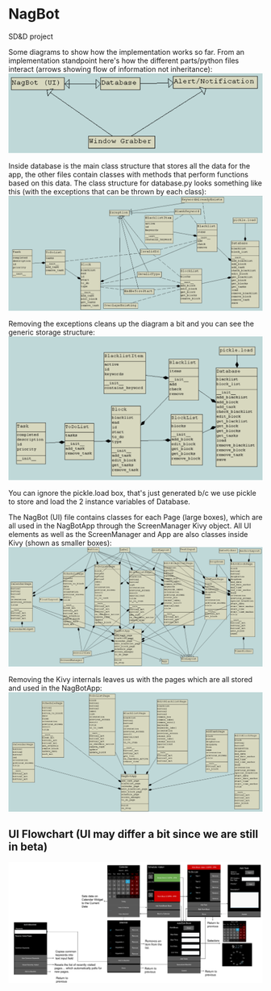 # NagBot
SD&amp;D project

Some diagrams to show how the implementation works so far. From an implementation standpoint here's how the different parts/python files interact (arrows showing flow of information not inheritance):
![](/UML/overall.PNG)

Inside database is the main class structure that stores all the data for the app, the other files contain classes with methods that perform functions based on this data. The class structure for database.py looks something like this (with the exceptions that can be thrown by each class):
![](/UML/database_exceptions.PNG)

Removing the exceptions cleans up the diagram a bit and you can see the generic storage structure:
![](/UML/database.PNG)

You can ignore the pickle.load box, that's just generated b/c we use pickle to store and load the 2 instance variables of Database.

The NagBot (UI) file contains classes for each Page (large boxes), which are all used in the NagBotApp through the ScreenManager Kivy object. All UI elements as well as the ScreenManager and App are also classes inside Kivy (shown as smaller boxes):
![](/UML/nagbot_kivy.PNG)

Removing the Kivy internals leaves us with the pages which are all stored and used in the NagBotApp:
![](/UML/nagbot.PNG)

## UI Flowchart (UI may differ a bit since we are still in beta)
![](/images/GUI_Flowchart.svg)
